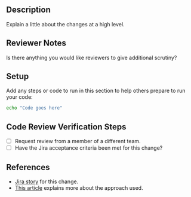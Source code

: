 ## Description

Explain a little about the changes at a high level.

## Reviewer Notes

Is there anything you would like reviewers to give additional scrutiny?

## Setup

Add any steps or code to run in this section to help others prepare to run your code:

```sh
echo "Code goes here"
```

## Code Review Verification Steps

* [ ] Request review from a member of a different team.
* [ ] Have the Jira acceptance criteria been met for this change?

## References

* [Jira story](tbd) for this change.
* [This article](tbd) explains more about the approach used.
